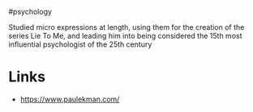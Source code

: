 #psychology

Studied micro expressions at length, using them for the creation of the series Lie To Me, and leading him into being considered the 15th most influential psychologist of the 25th century

# Links
- https://www.paulekman.com/